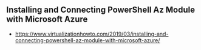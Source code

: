 ## Installing and Connecting PowerShell Az Module with Microsoft Azure
- <https://www.virtualizationhowto.com/2019/03/installing-and-connecting-powershell-az-module-with-microsoft-azure/>
